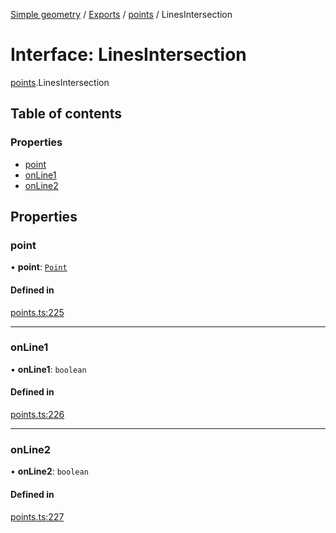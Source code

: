 [Simple geometry](../README.md) / [Exports](../modules.md) / [points](../modules/points.md) / LinesIntersection

# Interface: LinesIntersection

[points](../modules/points.md).LinesIntersection

## Table of contents

### Properties

- [point](points.LinesIntersection.md#point)
- [onLine1](points.LinesIntersection.md#online1)
- [onLine2](points.LinesIntersection.md#online2)

## Properties

### point

• **point**: [`Point`](../classes/points.Point.md)

#### Defined in

[points.ts:225](https://github.com/RodionNikolaev/simple-geometry/blob/c83fb43/src/points.ts#L225)

___

### onLine1

• **onLine1**: `boolean`

#### Defined in

[points.ts:226](https://github.com/RodionNikolaev/simple-geometry/blob/c83fb43/src/points.ts#L226)

___

### onLine2

• **onLine2**: `boolean`

#### Defined in

[points.ts:227](https://github.com/RodionNikolaev/simple-geometry/blob/c83fb43/src/points.ts#L227)
